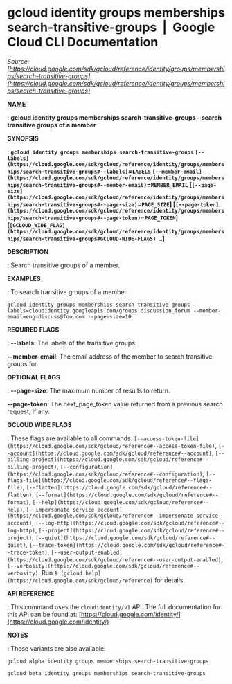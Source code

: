 # gcloud identity groups memberships search-transitive-groups  |  Google Cloud CLI Documentation

*Source: [https://cloud.google.com/sdk/gcloud/reference/identity/groups/memberships/search-transitive-groups](https://cloud.google.com/sdk/gcloud/reference/identity/groups/memberships/search-transitive-groups)*

**NAME**

: **gcloud identity groups memberships search-transitive-groups - search transitive groups of a member**

**SYNOPSIS**

: **`gcloud identity groups memberships search-transitive-groups` `[--labels](https://cloud.google.com/sdk/gcloud/reference/identity/groups/memberships/search-transitive-groups#--labels)`=`LABELS` `[--member-email](https://cloud.google.com/sdk/gcloud/reference/identity/groups/memberships/search-transitive-groups#--member-email)`=`MEMBER_EMAIL` [`[--page-size](https://cloud.google.com/sdk/gcloud/reference/identity/groups/memberships/search-transitive-groups#--page-size)`=`PAGE_SIZE`] [`[--page-token](https://cloud.google.com/sdk/gcloud/reference/identity/groups/memberships/search-transitive-groups#--page-token)`=`PAGE_TOKEN`] [`[GCLOUD_WIDE_FLAG](https://cloud.google.com/sdk/gcloud/reference/identity/groups/memberships/search-transitive-groups#GCLOUD-WIDE-FLAGS) …`]**

**DESCRIPTION**

: Search transitive groups of a member.

**EXAMPLES**

: To search transitive groups of a member.

```
gcloud identity groups memberships search-transitive-groups --labels=cloudidentity.googleapis.com/groups.discussion_forum --member-email=eng-discuss@foo.com --page-size=10
```

**REQUIRED FLAGS**

: **--labels**:
The labels of the transitive groups.

**--member-email**:
The email address of the member to search transitive groups for.

**OPTIONAL FLAGS**

: **--page-size**:
The maximum number of results to return.

**--page-token**:
The next_page_token value returned from a previous search request, if any.

**GCLOUD WIDE FLAGS**

: These flags are available to all commands: `[--access-token-file](https://cloud.google.com/sdk/gcloud/reference#--access-token-file)`,
`[--account](https://cloud.google.com/sdk/gcloud/reference#--account)`, `[--billing-project](https://cloud.google.com/sdk/gcloud/reference#--billing-project)`,
`[--configuration](https://cloud.google.com/sdk/gcloud/reference#--configuration)`,
`[--flags-file](https://cloud.google.com/sdk/gcloud/reference#--flags-file)`,
`[--flatten](https://cloud.google.com/sdk/gcloud/reference#--flatten)`, `[--format](https://cloud.google.com/sdk/gcloud/reference#--format)`, `[--help](https://cloud.google.com/sdk/gcloud/reference#--help)`, `[--impersonate-service-account](https://cloud.google.com/sdk/gcloud/reference#--impersonate-service-account)`,
`[--log-http](https://cloud.google.com/sdk/gcloud/reference#--log-http)`,
`[--project](https://cloud.google.com/sdk/gcloud/reference#--project)`, `[--quiet](https://cloud.google.com/sdk/gcloud/reference#--quiet)`, `[--trace-token](https://cloud.google.com/sdk/gcloud/reference#--trace-token)`, `[--user-output-enabled](https://cloud.google.com/sdk/gcloud/reference#--user-output-enabled)`,
`[--verbosity](https://cloud.google.com/sdk/gcloud/reference#--verbosity)`.
Run `$ [gcloud help](https://cloud.google.com/sdk/gcloud/reference)` for details.

**API REFERENCE**

: This command uses the `cloudidentity/v1` API. The full documentation
for this API can be found at: [https://cloud.google.com/identity/](https://cloud.google.com/identity/)

**NOTES**

: These variants are also available:

```
gcloud alpha identity groups memberships search-transitive-groups
```

```
gcloud beta identity groups memberships search-transitive-groups
```
